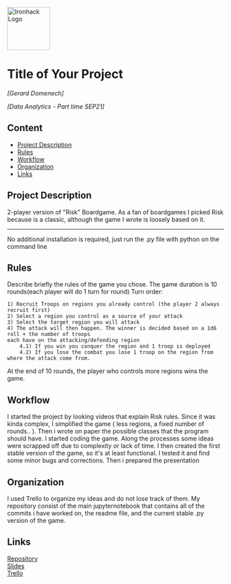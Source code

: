 <img src="https://bit.ly/2VnXWr2" alt="Ironhack Logo" width="100"/>

# Title of Your Project
*[Gerard Domenech]*

*[Data Analytics - Part time SEP21]*

## Content
- [Project Description](#project-description)
- [Rules](#rules)
- [Workflow](#workflow)
- [Organization](#organization)
- [Links](#links)

## Project Description 
2-player version of "Risk" Boardgame. As a fan of boardgames I picked Risk because is a classic, although the game I wrote is loosely based on it.
***
No additional installation is required, just run the .py file with python on the command line

## Rules
Describe briefly the rules of the game you chose.
The game duration is 10 rounds(each player will do 1 turn for round)
Turn order:

    1) Recruit Troops on regions you already control (the player 2 always recruit first)
    2) Select a region you control as a source of your attack
    3) Select the target region you will attack
    4) The attack will then happen. The winner is decided based on a 1d6 roll + the number of troops
    each have on the attacking/defending region
        4.1) If you win you conquer the region and 1 troop is deployed
        4.2) If you lose the combat you lose 1 troop on the region from where the attack come from.

At the end of 10 rounds, the player who controls more regions wins the game.
    

## Workflow
I started the project by looking videos that explain Risk rules.
Since it was kinda complex, I simplified the game ( less regions, a fixed number of rounds.. ).
Then i wrote on paper the possible classes that the program should have.
I started coding the game. Along the processes some ideas were scrapped off due to complexity or lack of time.
I then created the first stable version of the game, so it's at least functional.
I tested it and find some minor bugs and corrections.
Then i prepared the presentation

## Organization

I used Trello to organize my ideas and do not lose track of them.
My repository consist of the main jupyternotebook that contains all of the commits i have worked on, the readme file, and the current stable .py version of the game.


## Links


[Repository](https://github.com/GerardDD/Fake_Risk)  
[Slides](https://slides.com/gerarddomenechdomingo/fake-risk)  
[Trello](https://trello.com/b/7h8mRIzU/fakerisk)  